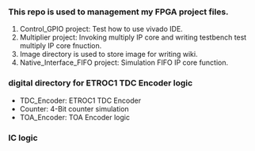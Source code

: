 ### This repo is used to management my FPGA project files.
1. Control_GPIO project: Test how to use vivado IDE.
2. Multiplier project: Invoking multiply IP core and writing testbench test multiply IP core fnuction.
3. Image directory is used to store image for writing wiki.
4. Native_Interface_FIFO project: Simulation FIFO IP core function.

### digital directory for ETROC1 TDC Encoder logic
  - TDC_Encoder: ETROC1 TDC Encoder
  - Counter: 4-Bit counter simulation 
  - TOA_Encoder: TOA Encoder logic

 
### IC logic
